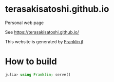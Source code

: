 # terasakisatoshi.github.io
Personal web page

See https://terasakisatoshi.github.io/

This website is generated by [Franklin.jl](https://github.com/tlienart/Franklin.jl)

# How to build

```julia
julia> using Franklin; serve()
```
